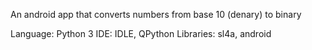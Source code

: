 An android app that converts numbers from base 10 (denary) to binary

Language: Python 3
IDE: IDLE, QPython
Libraries: sl4a, android
